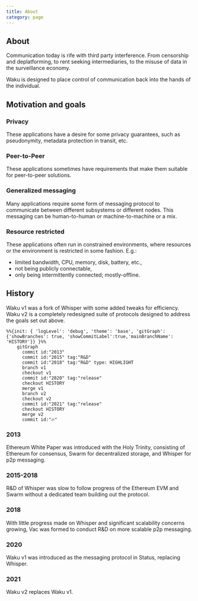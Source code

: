 ```yaml
---
title: About
category: page
---
```


## About

Communication today is rife with third party interference.
From censorship and deplatforming, to rent seeking intermediaries, to the misuse of data in the surveillance economy.

Waku is designed to place control of communication back into the hands of the individual.

## Motivation and goals

### Privacy

These applications have a desire for some privacy guarantees, such as pseudonymity, metadata protection in transit, etc.

### Peer-to-Peer

These applications sometimes have requirements that make them suitable for peer-to-peer solutions.

### Generalized messaging

Many applications require some form of messaging protocol to communicate between different subsystems or different nodes.
This messaging can be human-to-human or machine-to-machine or a mix.

### Resource restricted

These applications often run in constrained environments,
where resources or the environment is restricted in some fashion.
E.g.:

- limited bandwidth, CPU, memory, disk, battery, etc.,
- not being publicly connectable,
- only being intermittently connected; mostly-offline.

## History

Waku v1 was a fork of Whisper with some added tweaks for efficiency.
Waku v2 is a completely redesigned suite of protocols designed to address the goals set out above.

```mermaid
%%{init: { 'logLevel': 'debug', 'theme': 'base', 'gitGraph': {'showBranches': true, 'showCommitLabel':true,'mainBranchName': 'HISTORY'}} }%%
    gitGraph
      commit id:"2013"
      commit id:"2015" tag:"R&D"
      commit id:"2018" tag:"R&D" type: HIGHLIGHT
      branch v1
      checkout v1
      commit id:"2020" tag:"release"
      checkout HISTORY
      merge v1
      branch v2
      checkout v2
      commit id:"2021" tag:"release"
      checkout HISTORY
      merge v2
      commit id:"🔥"

```

### 2013

Ethereum White Paper was introduced with the Holy Trinity,
consisting of Ethereum for consensus, Swarm for decentralized storage, and Whisper for p2p messaging.

### 2015-2018

R&D of Whisper was slow to follow progress of the Ethereum EVM and Swarm without a dedicated team building out the protocol.

### 2018

With little progress made on Whisper and significant scalability concerns growing,
Vac was formed to conduct R&D on more scalable p2p messaging.

### 2020

Waku v1 was introduced as the messaging protocol in Status, replacing Whisper.

### 2021

Waku v2 replaces Waku v1.
